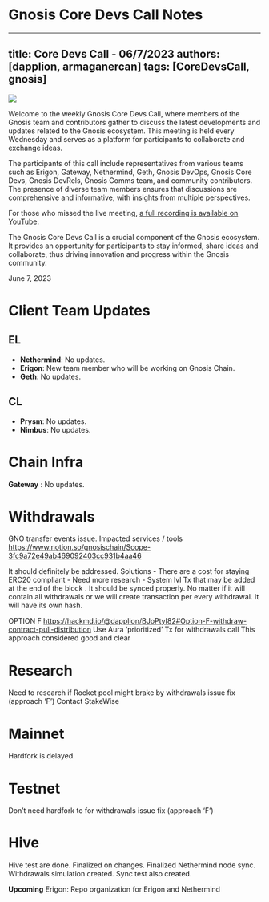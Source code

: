 # Gnosis Core Devs Call Notes

---
title: Core Devs Call - 06/7/2023
authors: [dapplion, armaganercan]
tags: [CoreDevsCall, gnosis]
---

![](https://hackmd.io/_uploads/r1bHPZAUh.png)

Welcome to the weekly Gnosis Core Devs Call, where members of the Gnosis team and contributors gather to discuss the latest developments and updates related to the Gnosis ecosystem. This meeting is held every Wednesday and serves as a platform for participants to collaborate and exchange ideas.

The participants of this call include representatives from various teams such as Erigon, Gateway, Nethermind, Geth, Gnosis DevOps, Gnosis Core Devs, Gnosis DevRels, Gnosis Comms team, and community contributors. The presence of diverse team members ensures that discussions are comprehensive and informative, with insights from multiple perspectives.

For those who missed the live meeting, [a full recording is available on YouTube](https://youtu.be/7QZPO-IU3pY). 

The Gnosis Core Devs Call is a crucial component of the Gnosis ecosystem. It provides an opportunity for participants to stay informed, share ideas and collaborate, thus driving innovation and progress within the Gnosis community.

June 7, 2023

# Client Team Updates
## EL

* **Nethermind**: No updates.
* **Erigon**: New team member who will be working on Gnosis Chain. 
* **Geth**: No updates. 



## CL

* **Prysm**: No updates.
* **Nimbus**: No updates.

# Chain Infra
**Gateway** : No updates.

# Withdrawals

GNO transfer events issue. Impacted services / tools
https://www.notion.so/gnosischain/Scope-3fc9a72e49ab469092403cc931b4aa46

It should definitely be addressed.
Solutions 
	- There are a cost for staying ERC20 compliant
	- Need more research 
	- System lvl Tx that may be added at the end of the block . It should be synced properly. No matter if it will contain all withdrawals or we will create transaction per every withdrawal. It will have its own hash.

OPTION F 
https://hackmd.io/@dapplion/BJoPtyI82#Option-F-withdraw-contract-pull-distribution
Use Aura ‘prioritized’ Tx for withdrawals call
This approach considered good and clear

# Research

Need to research if Rocket pool might brake by withdrawals issue fix (approach ‘F’)
Contact StakeWise

# Mainnet

Hardfork is delayed.


# Testnet

Don’t need hardfork to for withdrawals issue fix (approach ‘F’)

# Hive 

Hive test are done. Finalized on changes. Finalized Nethermind node sync. Withdrawals simulation created. Sync test also created. 

**Upcoming**
Erigon: Repo organization for Erigon and Nethermind












